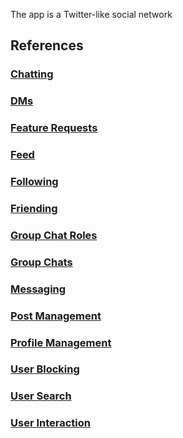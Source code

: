 The app is a Twitter-like social network

## References

### [Chatting](./chatting.md)

### [DMs](./dms.md)

### [Feature Requests](./feature-requests.md)

### [Feed](./feed.md)

### [Following](./following.md)

### [Friending](./friending.md)

### [Group Chat Roles](./group-chat-roles.md)

### [Group Chats](./group-chats.md)

### [Messaging](./messaging.md)

### [Post Management](./post-management.md)

### [Profile Management](./profile-management.md)

### [User Blocking](./user-blocking.md)

### [User Search](./user-search.md)

### [User Interaction](./users-interaction.md)
